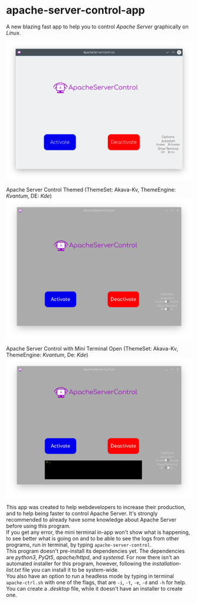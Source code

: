 # apache-server-control-app
A new blazing fast app to help you to control _Apache Server_ graphically on _Linux_.

![Default Theme App](apache-ctrl-kde-screenshot.png)

Apache Server Control Themed (ThemeSet: Akava-Kv, ThemeEngine: _Kvantum_, DE: _Kde_)
![Themed App](apache-ctrl-themed-screenshot.png)

Apache Server Control with Mini Terminal Open (ThemeSet: Akava-Kv, ThemeEngine: _Kvantum_, De: _Kde_)
![Terminal opened](apache-ctrl-terminal-screenshot.png)

This app was created to help webdevelopers to increase their production, and to help being faster to control Apache Server.
It's strongly recommended to already have some knowledge about Apache Server before using this program. \
If you get any error, the mini terminal in-app won't show what is happening, to see better what is going on and to be able to see the logs from other programs, run in terminal, by typing `apache-server-control`. \
This program doesn't pre-install its dependencies yet. The dependencies are _python3_, _PyQt5_, _apache/httpd_, and _systemd_.
For now there isn't an automated installer for this program, however, following the *installation-list.txt* file you can install it to be system-wide. \
You also have an option to run a headless mode by typing in terminal `apache-ctrl.sh` with one of the flags, that are `-i`, `-t`, `-e`, `-d` and `-h` for help.
You can create a *.desktop* file, while it doesn't have an installer to create one.
